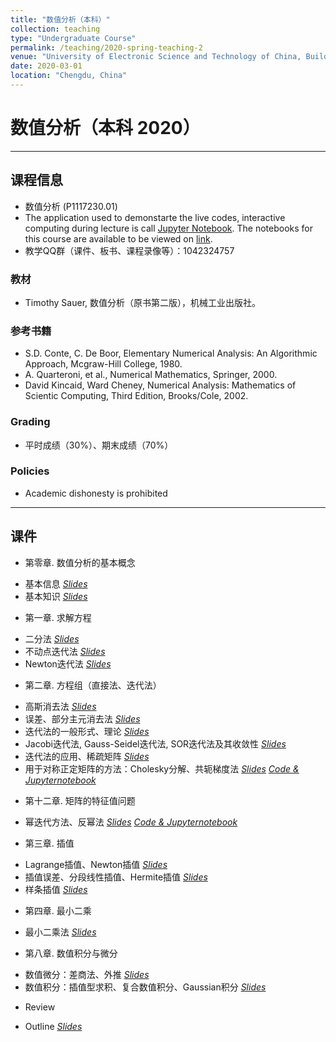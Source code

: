 ```yaml
---
title: "数值分析（本科）"
collection: teaching
type: "Undergraduate Course"
permalink: /teaching/2020-spring-teaching-2
venue: "University of Electronic Science and Technology of China, Building"
date: 2020-03-01
location: "Chengdu, China"
---
```


 
# 数值分析（本科 2020）

***
## 课程信息
* 数值分析 (P1117230.01)
* The application used to demonstarte the live codes, interactive computing during lecture is call [Jupyter Notebook](http://jupyter.org/index.html).  The notebooks for this course are available to be viewed on [link](http://nbviewer.jupyter.org/github/xiaozhouli/Jupyter/blob/master/Numerical_Analysis/).  
* 教学QQ群（课件、板书、课程录像等）：1042324757

### 教材
* Timothy Sauer, 数值分析（原书第二版），机械工业出版社。


### 参考书籍
* S.D. Conte, C. De Boor, Elementary Numerical Analysis: An Algorithmic Approach, Mcgraw-Hill College, 1980.* A. Quarteroni, et al., Numerical Mathematics, Springer, 2000. * David Kincaid, Ward Cheney, Numerical Analysis: Mathematics of Scientic Computing, Third Edition, Brooks/Cole, 2002. 


### Grading
* 平时成绩（30%）、期末成绩（70%）


### Policies
* Academic dishonesty is prohibited


***
## 课件
* 第零章. 数值分析的基本概念 
- 基本信息 [_Slides_](http://xiaozhouli.com/resources/NA2020/Chapter0_0_Introduction.pdf)
- 基本知识 [_Slides_](http://xiaozhouli.com/resources/NA2020/Chapter0_1_Fundamental.pdf)
* 第一章. 求解方程 
- 二分法 [_Slides_](http://xiaozhouli.com/resources/NA2020/Chapter1_1_Bisect.pdf) 
- 不动点迭代法 [_Slides_](http://xiaozhouli.com/resources/NA2020/Chapter1_2_Fixed.pdf) 
- Newton迭代法 [_Slides_](http://xiaozhouli.com/resources/NA2020/Chapter1_3_Newton.pdf) 
* 第二章. 方程组（直接法、迭代法）
- 高斯消去法 [_Slides_](http://xiaozhouli.com/resources/NA2020/Chapter2_1_Gaussian.pdf)
- 误差、部分主元消去法 [_Slides_](http://xiaozhouli.com/resources/NA2020/Chapter2_2_Error.pdf) 
- 迭代法的一般形式、理论 [_Slides_](http://xiaozhouli.com/resources/NA2020/Chapter2_3_Iterative.pdf)
- Jacobi迭代法, Gauss-Seidel迭代法, SOR迭代法及其收敛性 [_Slides_](http://xiaozhouli.com/resources/NA2020/Chapter2_4_Jacobi_GS_SOR.pdf) 
- 迭代法的应用、稀疏矩阵 [_Slides_](http://xiaozhouli.com/resources/NA2020/Chapter2_5_Application.pdf)
- 用于对称正定矩阵的方法：Cholesky分解、共轭梯度法 [_Slides_](http://xiaozhouli.com/resources/NA2020/Chapter2_6_SPD_Nonlinear.pdf)
[_Code & Jupyternotebook_](http://nbviewer.jupyter.org/github/xiaozhouli/Jupyter/blob/master/Numerical_Analysis/LinearSys_IterMethod.ipynb)
* 第十二章. 矩阵的特征值问题  
- 幂迭代方法、反幂法 [_Slides_](http://xiaozhouli.com/resources/NA2020/Chapter12_1_Eigen.pdf)
[_Code & Jupyternotebook_](http://nbviewer.jupyter.org/github/xiaozhouli/Jupyter/blob/master/Numerical_Analysis/EigenvalueProblem.ipynb)
* 第三章. 插值
- Lagrange插值、Newton插值 [_Slides_](http://xiaozhouli.com/resources/NA2020/Chapter3_1_Interpolating.pdf)
- 插值误差、分段线性插值、Hermite插值 [_Slides_](http://xiaozhouli.com/resources/NA2020/Chapter3_2_Error.pdf)
- 样条插值 [_Slides_](http://xiaozhouli.com/resources/NA2020/Chapter3_3_Spline.pdf)
* 第四章. 最小二乘
- 最小二乘法 [_Slides_](http://xiaozhouli.com/resources/NA2020/Chapter4_1_Least.pdf)
* 第八章. 数值积分与微分
- 数值微分：差商法、外推 [_Slides_](http://xiaozhouli.com/resources/NA2020/Chapter5_1_Differentiation.pdf)
- 数值积分：插值型求积、复合数值积分、Gaussian积分 [_Slides_](http://xiaozhouli.com/resources/NA2020/Chapter5_2_Quadrature.pdf)
* Review
- Outline [_Slides_](http://xiaozhouli.com/resources/NA2020/Review.pdf)
